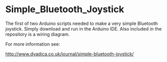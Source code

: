 Simple_Bluetooth_Joystick
=========================

The first of two Arduino scripts needed to make a very simple Bluetooth joystick. Simply download and run in the Arduino IDE. Also included in the repository is a wiring diagram. 

For more information see:

http://www.dyadica.co.uk/journal/simple-bluetooth-joystick/
